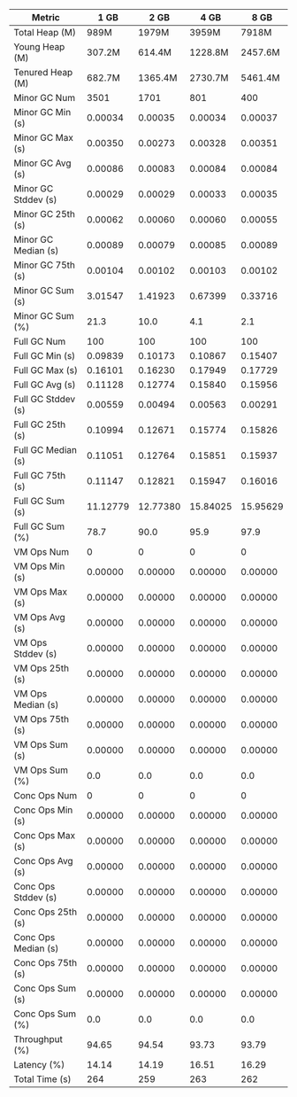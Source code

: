 | Metric | 1 GB | 2 GB | 4 GB | 8 GB |
|------|----|----|----|----|
| Total Heap (M) | 989M | 1979M | 3959M | 7918M |
| Young Heap (M) | 307.2M | 614.4M | 1228.8M | 2457.6M |
| Tenured Heap (M) | 682.7M | 1365.4M | 2730.7M | 5461.4M |
| Minor GC Num | 3501 | 1701 | 801 | 400 |
| Minor GC Min (s) | 0.00034 | 0.00035 | 0.00034 | 0.00037 |
| Minor GC Max (s) | 0.00350 | 0.00273 | 0.00328 | 0.00351 |
| Minor GC Avg (s) | 0.00086 | 0.00083 | 0.00084 | 0.00084 |
| Minor GC Stddev (s) | 0.00029 | 0.00029 | 0.00033 | 0.00035 |
| Minor GC 25th (s) | 0.00062 | 0.00060 | 0.00060 | 0.00055 |
| Minor GC Median (s) | 0.00089 | 0.00079 | 0.00085 | 0.00089 |
| Minor GC 75th (s) | 0.00104 | 0.00102 | 0.00103 | 0.00102 |
| Minor GC Sum (s) | 3.01547 | 1.41923 | 0.67399 | 0.33716 |
| Minor GC Sum (%) | 21.3 | 10.0 | 4.1 | 2.1 |
| Full GC Num | 100 | 100 | 100 | 100 |
| Full GC Min (s) | 0.09839 | 0.10173 | 0.10867 | 0.15407 |
| Full GC Max (s) | 0.16101 | 0.16230 | 0.17949 | 0.17729 |
| Full GC Avg (s) | 0.11128 | 0.12774 | 0.15840 | 0.15956 |
| Full GC Stddev (s) | 0.00559 | 0.00494 | 0.00563 | 0.00291 |
| Full GC 25th (s) | 0.10994 | 0.12671 | 0.15774 | 0.15826 |
| Full GC Median (s) | 0.11051 | 0.12764 | 0.15851 | 0.15937 |
| Full GC 75th (s) | 0.11147 | 0.12821 | 0.15947 | 0.16016 |
| Full GC Sum (s) | 11.12779 | 12.77380 | 15.84025 | 15.95629 |
| Full GC Sum (%) | 78.7 | 90.0 | 95.9 | 97.9 |
| VM Ops Num | 0 | 0 | 0 | 0 |
| VM Ops Min (s) | 0.00000 | 0.00000 | 0.00000 | 0.00000 |
| VM Ops Max (s) | 0.00000 | 0.00000 | 0.00000 | 0.00000 |
| VM Ops Avg (s) | 0.00000 | 0.00000 | 0.00000 | 0.00000 |
| VM Ops Stddev (s) | 0.00000 | 0.00000 | 0.00000 | 0.00000 |
| VM Ops 25th (s) | 0.00000 | 0.00000 | 0.00000 | 0.00000 |
| VM Ops Median (s) | 0.00000 | 0.00000 | 0.00000 | 0.00000 |
| VM Ops 75th (s) | 0.00000 | 0.00000 | 0.00000 | 0.00000 |
| VM Ops Sum (s) | 0.00000 | 0.00000 | 0.00000 | 0.00000 |
| VM Ops Sum (%) | 0.0 | 0.0 | 0.0 | 0.0 |
| Conc Ops Num | 0 | 0 | 0 | 0 |
| Conc Ops Min (s) | 0.00000 | 0.00000 | 0.00000 | 0.00000 |
| Conc Ops Max (s) | 0.00000 | 0.00000 | 0.00000 | 0.00000 |
| Conc Ops Avg (s) | 0.00000 | 0.00000 | 0.00000 | 0.00000 |
| Conc Ops Stddev (s) | 0.00000 | 0.00000 | 0.00000 | 0.00000 |
| Conc Ops 25th (s) | 0.00000 | 0.00000 | 0.00000 | 0.00000 |
| Conc Ops Median (s) | 0.00000 | 0.00000 | 0.00000 | 0.00000 |
| Conc Ops 75th (s) | 0.00000 | 0.00000 | 0.00000 | 0.00000 |
| Conc Ops Sum (s) | 0.00000 | 0.00000 | 0.00000 | 0.00000 |
| Conc Ops Sum (%) | 0.0 | 0.0 | 0.0 | 0.0 |
| Throughput (%) | 94.65 | 94.54 | 93.73 | 93.79 |
| Latency (%) | 14.14 | 14.19 | 16.51 | 16.29 |
| Total Time (s) | 264 | 259 | 263 | 262 |
